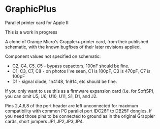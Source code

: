 # GraphicPlus

Parallel printer card for Apple II

This is a work in progress

A clone of Orange Micro's Grappler+ printer card, from their published schematic, with the known bugfixes of their later revisions applied.

Component values not specified on schematic:

* C2, C4, C5, C5 - bypass capactors, 100nF should be fine.
* C1, C3, C7, C8 - on photos I've seen, C1 is 100pF, C3 is 470pF, C7 is 100pF
* D1 - signal diode, 1n4148, 1n914, etc should be fine.

If you only want to use this as a firmware expansion card (i.e. for SoftSP), you can omit U5, U6, U10, U11, S1, D1, and J2.

Pins 2,4,6,8 of the port header are left unconnected for maximum compatibility with common PC parallel port IDC26F to DB25F dongles. If you need those pins to be connected to ground as in the original Grappler cards, short jumpers JP1,JP2,JP3,JP4.

